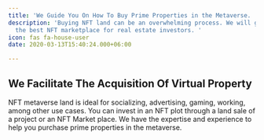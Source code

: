 ```yaml
---
title: 'We Guide You On How To Buy Prime Properties in the Metaverse.  '
description: 'Buying NFT land can be an overwhelming process. We will guide you on
  the best NFT marketplace for real estate investors. '
icon: fas fa-house-user
date: 2020-03-13T15:40:24.000+06:00

---
```

## We Facilitate The Acquisition Of Virtual Property

NFT metaverse land is ideal for socializing, advertising, gaming, working, among other use cases. You can invest in an NFT plot through a land sale of a project or an NFT Market place. We have the expertise and experience to help you purchase prime properties in the metaverse.